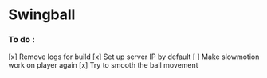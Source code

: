 # Swingball


### To do :
 [x] Remove logs for build
 [x] Set up server IP by default
 [ ] Make slowmotion work on player again
 [x] Try to smooth the ball movement